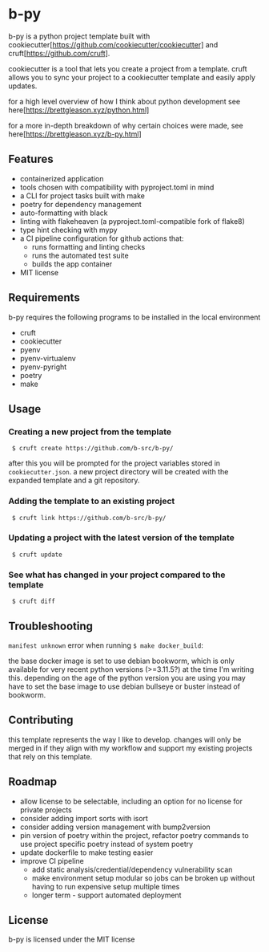 # b-py

b-py is a python project template built with cookiecutter[https://github.com/cookiecutter/cookiecutter] and cruft[https://github.com/cruft].

cookiecutter is a tool that lets you create a project from a template. cruft allows you to sync your project to a cookiecutter template and easily apply updates.

for a high level overview of how I think about python development see here[https://brettgleason.xyz/python.html]

for a more in-depth breakdown of why certain choices were made, see here[https://brettgleason.xyz/b-py.html]


## Features

 - containerized application
 - tools chosen with compatibility with pyproject.toml in mind
 - a CLI for project tasks built with make
 - poetry for dependency management
 - auto-formatting with black
 - linting with flakeheaven (a pyproject.toml-compatible fork of flake8)
 - type hint checking with mypy
 - a CI pipeline configuration for github actions that:
   + runs formatting and linting checks
   + runs the automated test suite
   + builds the app container
 - MIT license


## Requirements

b-py requires the following programs to be installed in the local environment
 - cruft
 - cookiecutter
 - pyenv
 - pyenv-virtualenv
 - pyenv-pyright
 - poetry
 - make

## Usage

### Creating a new project from the template

```
 $ cruft create https://github.com/b-src/b-py/
```

after this you will be prompted for the project variables stored in `cookiecutter.json`. a new project directory will be created with the expanded template and a git repository.

### Adding the template to an existing project

```
 $ cruft link https://github.com/b-src/b-py/
```

### Updating a project with the latest version of the template

```
 $ cruft update
```

### See what has changed in your project compared to the template

```
 $ cruft diff
```

## Troubleshooting

`manifest unknown` error when running `$ make docker_build`:

the base docker image is set to use debian bookworm, which is only available for very recent python versions (>=3.11.5?) at the time I'm writing this. depending on the age of the python version you are using you may have to set the base image to use debian bullseye or buster instead of bookworm.


## Contributing

this template represents the way I like to develop. changes will only be merged in if they align with my workflow and support my existing projects that rely on this template.

## Roadmap

 - allow license to be selectable, including an option for no license for private projects
 - consider adding import sorts with isort
 - consider adding version management with bump2version
 - pin version of poetry within the project, refactor poetry commands to use project specific poetry instead of system poetry
 - update dockerfile to make testing easier
 - improve CI pipeline
   + add static analysis/credential/dependency vulnerability scan
   + make environment setup modular so jobs can be broken up without having to run expensive setup multiple times
   + longer term - support automated deployment

## License

b-py is licensed under the MIT license
